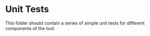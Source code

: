 # Unit Tests

This folder should contain a series of simple unit tests for different components of the tool. 